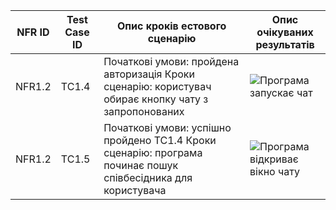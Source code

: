 | NFR ID | Test Case ID | Опис кроків естового сценарію | Опис очікуваних результатів |
|--------|--------------|-------------------------------|-----------------------------|
| NFR1.2 | TC1.4 | Початкові умови: пройдена авторизація  Кроки сценарію: користувач обирає кнопку чату з запропонованих | ![Програма запускає чат](/Interface1.png) |
| NFR1.2 | TC1.5 | Початкові умови: успішно пройдено TC1.4  Кроки сценарію: програма починає пошук співбесідника для користувача | ![Програма відкриває вікно чату](/Interface2.png) |
